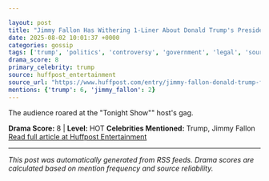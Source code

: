 ```yaml
---

layout: post
title: "Jimmy Fallon Has Withering 1-Liner About Donald Trump's Presidential Fitness Test Order""
date: 2025-08-02 10:01:37 +0000
categories: gossip
tags: ['trump', 'politics', 'controversy', 'government', 'legal', 'source-huffpost_entertainment', 'drama-hot']
drama_score: 8
primary_celebrity: trump
source: huffpost_entertainment
source_url: "https://www.huffpost.com/entry/jimmy-fallon-donald-trump-fitness-test_n_688c8772e4b054015fa4db4f""
mentions: {'trump': 6, 'jimmy_fallon': 2}
---
```


The audience roared at the "Tonight Show"" host's gag.

**Drama Score:** 8 | **Level:** HOT **Celebrities Mentioned:** Trump, Jimmy Fallon [Read full article at Huffpost Entertainment](https://www.huffpost.com/entry/jimmy-fallon-donald-trump-fitness-test_n_688c8772e4b054015fa4db4f)

---

*This post was automatically generated from RSS feeds. Drama scores are calculated based on mention frequency and source reliability.*
